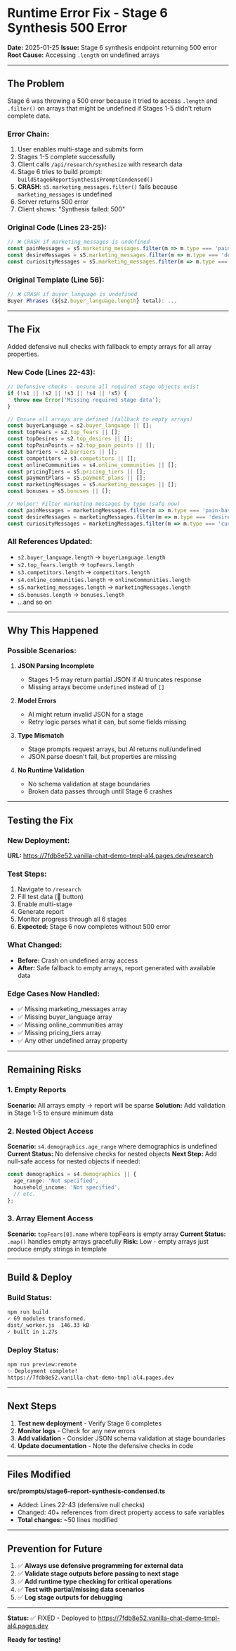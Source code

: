 # Runtime Error Fix - Stage 6 Synthesis 500 Error

**Date:** 2025-01-25
**Issue:** Stage 6 synthesis endpoint returning 500 error
**Root Cause:** Accessing `.length` on undefined arrays

---

## The Problem

Stage 6 was throwing a 500 error because it tried to access `.length` and `.filter()` on arrays that might be undefined if Stages 1-5 didn't return complete data.

### Error Chain:
1. User enables multi-stage and submits form
2. Stages 1-5 complete successfully
3. Client calls `/api/research/synthesize` with research data
4. Stage 6 tries to build prompt: `buildStage6ReportSynthesisPromptCondensed()`
5. **CRASH**: `s5.marketing_messages.filter()` fails because `marketing_messages` is undefined
6. Server returns 500 error
7. Client shows: "Synthesis failed: 500"

### Original Code (Lines 23-25):
```typescript
// ❌ CRASH if marketing_messages is undefined
const painMessages = s5.marketing_messages.filter(m => m.type === 'pain-based');
const desireMessages = s5.marketing_messages.filter(m => m.type === 'desire-based');
const curiosityMessages = s5.marketing_messages.filter(m => m.type === 'curiosity');
```

### Original Template (Line 56):
```typescript
// ❌ CRASH if buyer_language is undefined
Buyer Phrases (${s2.buyer_language.length} total): ...
```

---

## The Fix

Added defensive null checks with fallback to empty arrays for all array properties.

### New Code (Lines 22-43):
```typescript
// Defensive checks - ensure all required stage objects exist
if (!s1 || !s2 || !s3 || !s4 || !s5) {
  throw new Error('Missing required stage data');
}

// Ensure all arrays are defined (fallback to empty arrays)
const buyerLanguage = s2.buyer_language || [];
const topFears = s2.top_fears || [];
const topDesires = s2.top_desires || [];
const topPainPoints = s2.top_pain_points || [];
const barriers = s2.barriers || [];
const competitors = s3.competitors || [];
const onlineCommunities = s4.online_communities || [];
const pricingTiers = s5.pricing_tiers || [];
const paymentPlans = s5.payment_plans || [];
const marketingMessages = s5.marketing_messages || [];
const bonuses = s5.bonuses || [];

// Helper: Filter marketing messages by type (safe now)
const painMessages = marketingMessages.filter(m => m.type === 'pain-based');
const desireMessages = marketingMessages.filter(m => m.type === 'desire-based');
const curiosityMessages = marketingMessages.filter(m => m.type === 'curiosity');
```

### All References Updated:
- `s2.buyer_language.length` → `buyerLanguage.length`
- `s2.top_fears.length` → `topFears.length`
- `s3.competitors.length` → `competitors.length`
- `s4.online_communities.length` → `onlineCommunities.length`
- `s5.marketing_messages.length` → `marketingMessages.length`
- `s5.bonuses.length` → `bonuses.length`
- ...and so on

---

## Why This Happened

### Possible Scenarios:

1. **JSON Parsing Incomplete**
   - Stages 1-5 may return partial JSON if AI truncates response
   - Missing arrays become `undefined` instead of `[]`

2. **Model Errors**
   - AI might return invalid JSON for a stage
   - Retry logic parses what it can, but some fields missing

3. **Type Mismatch**
   - Stage prompts request arrays, but AI returns null/undefined
   - JSON.parse doesn't fail, but properties are missing

4. **No Runtime Validation**
   - No schema validation at stage boundaries
   - Broken data passes through until Stage 6 crashes

---

## Testing the Fix

### New Deployment:
**URL:** https://7fdb8e52.vanilla-chat-demo-tmpl-al4.pages.dev/research

### Test Steps:
1. Navigate to `/research`
2. Fill test data (🧪 button)
3. Enable multi-stage
4. Generate report
5. Monitor progress through all 6 stages
6. **Expected:** Stage 6 now completes without 500 error

### What Changed:
- **Before:** Crash on undefined array access
- **After:** Safe fallback to empty arrays, report generated with available data

### Edge Cases Now Handled:
- ✅ Missing marketing_messages array
- ✅ Missing buyer_language array
- ✅ Missing online_communities array
- ✅ Missing pricing_tiers array
- ✅ Any other undefined array property

---

## Remaining Risks

### 1. Empty Reports
**Scenario:** All arrays empty → report will be sparse
**Solution:** Add validation in Stage 1-5 to ensure minimum data

### 2. Nested Object Access
**Scenario:** `s4.demographics.age_range` where demographics is undefined
**Current Status:** No defensive checks for nested objects
**Next Step:** Add null-safe access for nested objects if needed:
```typescript
const demographics = s4.demographics || {
  age_range: 'Not specified',
  household_income: 'Not specified',
  // etc.
};
```

### 3. Array Element Access
**Scenario:** `topFears[0].name` where topFears is empty array
**Current Status:** `.map()` handles empty arrays gracefully
**Risk:** Low - empty arrays just produce empty strings in template

---

## Build & Deploy

### Build Status:
```bash
npm run build
✓ 69 modules transformed.
dist/_worker.js  146.33 kB
✓ built in 1.27s
```

### Deploy Status:
```bash
npm run preview:remote
✨ Deployment complete!
https://7fdb8e52.vanilla-chat-demo-tmpl-al4.pages.dev
```

---

## Next Steps

1. **Test new deployment** - Verify Stage 6 completes
2. **Monitor logs** - Check for any new errors
3. **Add validation** - Consider JSON schema validation at stage boundaries
4. **Update documentation** - Note the defensive checks in code

---

## Files Modified

**src/prompts/stage6-report-synthesis-condensed.ts**
- Added: Lines 22-43 (defensive null checks)
- Changed: 40+ references from direct property access to safe variables
- **Total changes:** ~50 lines modified

---

## Prevention for Future

1. ✅ **Always use defensive programming for external data**
2. ✅ **Validate stage outputs before passing to next stage**
3. ✅ **Add runtime type checking for critical operations**
4. ✅ **Test with partial/missing data scenarios**
5. ✅ **Log stage outputs for debugging**

---

**Status:** ✅ FIXED - Deployed to https://7fdb8e52.vanilla-chat-demo-tmpl-al4.pages.dev

**Ready for testing!**

